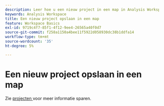 ```yaml
---
description: Leer hoe u een nieuw project in een map in Analysis Workspace opslaat.
keywords: Analysis Workspace
title: Een nieuw project opslaan in een map
feature: Workspace Basics
exl-id: 9719c4f7-85f1-4f12-9ee4-26565a40f0d7
source-git-commit: f258a1150a4bee11f5922d058930dc38b1ddfa14
workflow-type: tm+mt
source-wordcount: '35'
ht-degree: 5%

---
```


# Een nieuw project opslaan in een map

Zie [ projecten ](../save-projects.md#save) voor meer informatie sparen.

<!-- Not in TOC anymore; irrelevant article

To save a new project to a specific folder, select the folder name in the Save project dialogue window.

1. In Workspace, create a new project.

    ![](/help/analyze/analysis-workspace/build-workspace-project/assets/save-to-folder1.png)

1. In the **Project** > **Save** dialogue, select a folder name from the Folder drop-down menu.

    ![](/help/analyze/analysis-workspace/build-workspace-project/assets/save-to-folder2.png)

1. Click **Save**.

    The project is saved in the selected folder.

-->